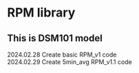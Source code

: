 # RPM library

## This is DSM101 model

2024.02.28 Create basic RPM_v1 code
<br>
2024.02.29 Create 5min_avg RPM_v1.1 code

